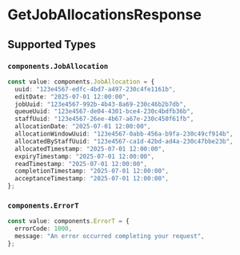 # GetJobAllocationsResponse


## Supported Types

### `components.JobAllocation`

```typescript
const value: components.JobAllocation = {
  uuid: "123e4567-edfc-4bd7-a497-230c4fe1161b",
  editDate: "2025-07-01 12:00:00",
  jobUuid: "123e4567-992b-4b43-8a69-230c46b2b7db",
  queueUuid: "123e4567-de04-4301-bce4-230c4bdfb36b",
  staffUuid: "123e4567-26ee-4b67-a67e-230c450f61fb",
  allocationDate: "2025-07-01 12:00:00",
  allocationWindowUuid: "123e4567-0abb-456a-b9fa-230c49cf914b",
  allocatedByStaffUuid: "123e4567-ca1d-42bd-ad4a-230c47bbe23b",
  allocatedTimestamp: "2025-07-01 12:00:00",
  expiryTimestamp: "2025-07-01 12:00:00",
  readTimestamp: "2025-07-01 12:00:00",
  completionTimestamp: "2025-07-01 12:00:00",
  acceptanceTimestamp: "2025-07-01 12:00:00",
};
```

### `components.ErrorT`

```typescript
const value: components.ErrorT = {
  errorCode: 1000,
  message: "An error occurred completing your request",
};
```

